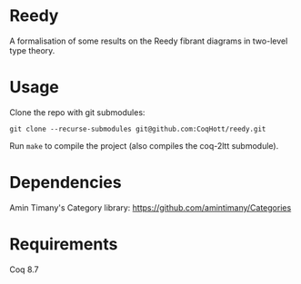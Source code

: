 # Reedy
A formalisation of some results on the Reedy fibrant diagrams in two-level type theory.

# Usage

Clone the repo with git submodules:

`git clone --recurse-submodules git@github.com:CoqHott/reedy.git`

Run `make` to compile the project (also compiles the coq-2ltt submodule).

# Dependencies

Amin Timany's Category library: https://github.com/amintimany/Categories

# Requirements

Coq 8.7


